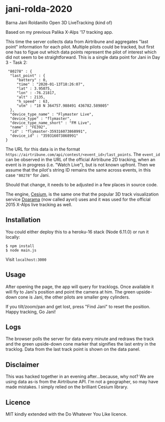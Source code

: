 # jani-rolda-2020
Barna Jani Roldanillo Open 3D LiveTracking (kind of)

Based on my previous Palika X-Alps '17 tracking app. 

This time the server collects data from Airtribune and aggregates "last point" information for each pilot.
Multiple pilots could be tracked, but first one has to figue out which data points represent the pilot of interest which did not seem to be straightforward.
This is a single data point for Jani in Day 3 - Task 2:

```
 "80278" : {
  "last_point" : {
     "battery" : 0,
     "time" : "2020-01-13T18:26:07",
     "lat" : 3.95075,
     "lon" : -76.21817,
     "alt" : 2135,
     "h_speed" : 63,
     "utm" : "18 N 364757.988491 436782.589805"
  },
  "device_type_name" : "Flymaster Live",
  "device_type" : "flymaster",
  "device_type_name_short" : "FM Live",
  "name" : "FE392",
  "id" : "flymaster-359316073868991",
  "device_id" : "359316073868991"
}
```

The URL for this data is in the format `https://airtribune.com/api/contest/<event_id>/last_points`.
The `event_id` can be observed in the URL of the official Airtribune 2D tracking, when an event is in progress (i.e. "Watch Live"), but is not known upfront.
Then we assume that the pilot's string ID remains the same across events, in this case `"80278"` for Jani.

Should that change, it needs to be adjusted in a few places in source code.

The engine, [Cesium](http://cesiumjs.org), is the same one that the popular 3D track visualization service [Doarama](https://doarama.com/) (now called ayvri) uses and it was used for the official 2015 X-Alps live tracking as well. 

## Installation
You could either deploy this to a heroku-16 stack (Node 6.11.0) or run it locally:

```
$ npm install
$ node main.js
```
Visit `localhost:3000`

## Usage 
After opening the page, the app will query for tracklogs. Once available it will fly to Jani's position and point the camera at him.
The green upside-down cone is Jani, the other pilots are smaller grey cylinders.

If you tilt/zoom/pan and get lost, press "Find Jani" to reset the position.
Happy tracking, Go Jani!

## Logs
The browser polls the server for data every minute and redraws the track and the green upside-down cone marker that signifies the last entry in the tracklog. Data from the last track point is shown on the data panel.

## Disclaimer
This was hacked together in an evening after...because, why not? We are using data as-is from the Airtribune API. I'm not a geographer, so may have made mistakes. I simply relied on the brilliant Cesium library.

## Licence
MIT kindly extended with the Do Whatever You Like licence.
